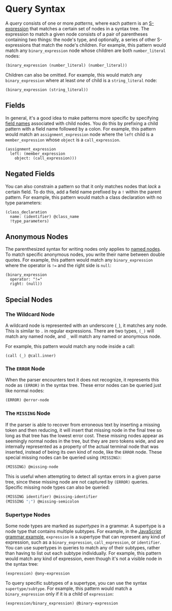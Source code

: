 # Query Syntax

A _query_ consists of one or more _patterns_, where each pattern is an [S-expression][s-exp] that matches a certain set of
nodes in a syntax tree. The expression to match a given node consists of a pair of parentheses containing two things: the
node's type, and optionally, a series of other S-expressions that match the node's children. For example, this pattern would
match any `binary_expression` node whose children are both `number_literal` nodes:

```query
(binary_expression (number_literal) (number_literal))
```

Children can also be omitted. For example, this would match any `binary_expression` where at least _one_ of child is a
`string_literal` node:

```query
(binary_expression (string_literal))
```

## Fields

In general, it's a good idea to make patterns more specific by specifying [field names][node-field-names] associated with
child nodes. You do this by prefixing a child pattern with a field name followed by a colon. For example, this pattern would
match an `assignment_expression` node where the `left` child is a `member_expression` whose `object` is a `call_expression`.

```query
(assignment_expression
  left: (member_expression
    object: (call_expression)))
```

## Negated Fields

You can also constrain a pattern so that it only matches nodes that _lack_ a certain field. To do this, add a field name
prefixed by a `!` within the parent pattern. For example, this pattern would match a class declaration with no type parameters:

```query
(class_declaration
  name: (identifier) @class_name
  !type_parameters)
```

## Anonymous Nodes

The parenthesized syntax for writing nodes only applies to [named nodes][named-vs-anonymous-nodes]. To match specific anonymous
nodes, you write their name between double quotes. For example, this pattern would match any `binary_expression` where the
operator is `!=` and the right side is `null`:

```query
(binary_expression
  operator: "!="
  right: (null))
```

## Special Nodes

### The Wildcard Node

A wildcard node is represented with an underscore (`_`), it matches any node.
This is similar to `.` in regular expressions.
There are two types, `(_)` will match any named node,
and `_` will match any named or anonymous node.

For example, this pattern would match any node inside a call:

```query
(call (_) @call.inner)
```

### The `ERROR` Node

When the parser encounters text it does not recognize, it represents this node
as `(ERROR)` in the syntax tree. These error nodes can be queried just like
normal nodes:

```scheme
(ERROR) @error-node
```

### The `MISSING` Node

If the parser is able to recover from erroneous text by inserting a missing token and then reducing, it will insert that
missing node in the final tree so long as that tree has the lowest error cost. These missing nodes appear as seemingly normal
nodes in the tree, but they are zero tokens wide, and are internally represented as a property of the actual terminal node
that was inserted, instead of being its own kind of node, like the `ERROR` node. These special missing nodes can be queried
using `(MISSING)`:

```scheme
(MISSING) @missing-node
```

This is useful when attempting to detect all syntax errors in a given parse tree, since these missing node are not captured
by `(ERROR)` queries. Specific missing node types can also be queried:

```scheme
(MISSING identifier) @missing-identifier
(MISSING ";") @missing-semicolon
```

### Supertype Nodes

Some node types are marked as _supertypes_ in a grammar. A supertype is a node type that contains multiple
subtypes. For example, in the [JavaScript grammar example][grammar], `expression` is a supertype that can represent any kind
of expression, such as a `binary_expression`, `call_expression`, or `identifier`. You can use supertypes in queries to match
any of their subtypes, rather than having to list out each subtype individually. For example, this pattern would match any
kind of expression, even though it's not a visible node in the syntax tree:

```query
(expression) @any-expression
```

To query specific subtypes of a supertype, you can use the syntax `supertype/subtype`. For example, this pattern would
match a `binary_expression` only if it is a child of `expression`:

```query
(expression/binary_expression) @binary-expression
```

[grammar]: ../../creating-parsers/3-writing-the-grammar.md#structuring-rules-well
[node-field-names]: ../2-basic-parsing.md#node-field-names
[named-vs-anonymous-nodes]: ../2-basic-parsing.md#named-vs-anonymous-nodes
[s-exp]: https://en.wikipedia.org/wiki/S-expression
